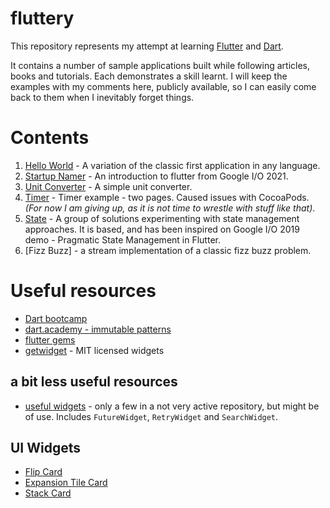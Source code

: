 # fluttery

This repository represents my attempt at learning [Flutter](https://flutter.dev/) and [Dart](https://dart.dev/). 

It contains a number of sample applications built while following articles, books and tutorials. Each demonstrates a skill learnt. 
I will keep the examples with my comments here, publicly available, so I can easily come back to them when I inevitably forget things. 

# Contents

1. [Hello World](./hello/) - A variation of the classic first application in any language. 
2. [Startup Namer](./startup_namer/) - An introduction to flutter from Google I/O 2021.
3. [Unit Converter](./unit_converter/) - A simple unit converter. 
4. [Timer](./timer/) - Timer example - two pages. Caused issues with CocoaPods. *(For now I am giving up, as it is not time to wrestle with stuff like that)*.
5. [State](./state/) - A group of solutions experimenting with state management approaches. It is based, and has been inspired on Google I/O 2019 demo - Pragmatic State Management in Flutter. 
6. [Fizz Buzz] - a stream implementation of a classic fizz buzz problem.


# Useful resources

* [Dart bootcamp](https://da-bootcamp.firebaseapp.com/?course=start_programming_dart)
* [dart.academy - immutable patterns](https://dart.academy/immutable-data-patterns-in-dart-and-flutter/)
* [flutter gems](https://fluttergems.dev/)
* [getwidget](https://pub.dev/packages/getwidget) - MIT licensed widgets

## a bit less useful resources

* [useful widgets](https://github.com/ricardocrescenti/flutter-useful-widgets) - only a few in a not very active repository, but might be of use. Includes `FutureWidget`, `RetryWidget` and `SearchWidget`.


## UI Widgets 
* [Flip Card](https://pub.dev/packages/flip_card)
* [Expansion Tile Card](https://pub.dev/packages/expansion_tile_card)
* [Stack Card](https://pub.dev/packages/flutter_stack_card)
